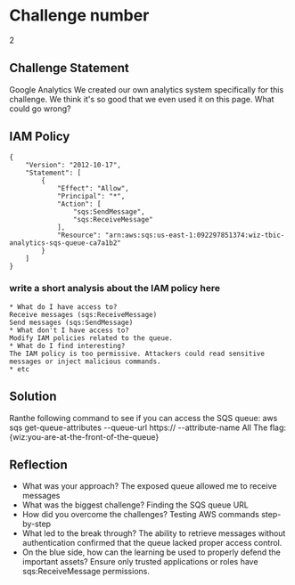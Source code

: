 # Challenge number
2

## Challenge Statement
Google Analytics
We created our own analytics system specifically for this challenge. We think it's so good that we even used it on this page. What could go wrong?

## IAM Policy 
```
{
    "Version": "2012-10-17",
    "Statement": [
        {
            "Effect": "Allow",
            "Principal": "*",
            "Action": [
                "sqs:SendMessage",
                "sqs:ReceiveMessage"
            ],
            "Resource": "arn:aws:sqs:us-east-1:092297851374:wiz-tbic-analytics-sqs-queue-ca7a1b2"
        }
    ]
}
```              
### write a short analysis about the IAM policy here
```
* What do I have access to?
Receive messages (sqs:ReceiveMessage)
Send messages (sqs:SendMessage)
* What don't I have access to?
Modify IAM policies related to the queue.
* What do I find interesting?
The IAM policy is too permissive. Attackers could read sensitive messages or inject malicious commands.
* etc
```

## Solution
Ranthe following command to see if you can access the SQS queue: aws sqs get-queue-attributes --queue-url https://<queue-url> --attribute-name All
The flag: {wiz:you-are-at-the-front-of-the-queue}

## Reflection
* What was your approach?
The exposed queue allowed me to receive messages
* What was the biggest challenge?
Finding the SQS queue URL
* How did you overcome the challenges?
Testing AWS commands step-by-step
* What led to the break through?
The ability to retrieve messages without authentication confirmed that the queue lacked proper access control.
* On the blue side, how can the learning be used to properly defend the important assets?
Ensure only trusted applications or roles have sqs:ReceiveMessage permissions.

